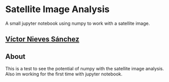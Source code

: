 # Satellite Image Analysis

A small jupyter notebook using numpy to work with a satellite image.

## [Víctor Nieves Sánchez](https://twitter.com/VictorNS69)

## About
This is a test to see the potential of numpy with the satellite image analysis. Also im working for the first time with jupyter notebook.

